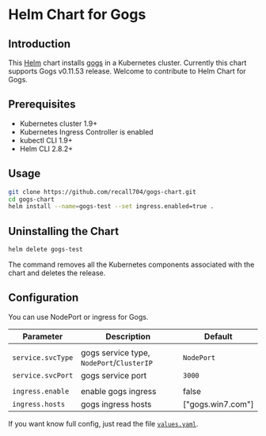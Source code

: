 # Helm Chart for Gogs

## Introduction
This [Helm](https://github.com/kubernetes/helm) chart installs [gogs](https://github.com/gogs/gogs) in a Kubernetes cluster. Currently this chart supports Gogs v0.11.53 release. Welcome to contribute to Helm Chart for Gogs.

## Prerequisites

- Kubernetes cluster 1.9+
- Kubernetes Ingress Controller is enabled
- kubectl CLI 1.9+
- Helm CLI 2.8.2+


## Usage

```bash
git clone https://github.com/recall704/gogs-chart.git
cd gogs-chart
helm install --name=gogs-test --set ingress.enabled=true .
```

## Uninstalling the Chart

```bash
helm delete gogs-test
```

The command removes all the Kubernetes components associated with the chart and deletes the release.

## Configuration

You can use NodePort or ingress for Gogs.

| Parameter                  | Description                        | Default                 |
| -----------------------    | ---------------------------------- | ----------------------- |
|              |   |
| `service.svcType`          | gogs service type, `NodePort`/`ClusterIP` | `NodePort`       |
| `service.svcPort`          | gogs service port                  |      `3000`             |
|              |   |
| `ingress.enable`           | enable gogs ingress                | false                   |
| `ingress.hosts`            | gogs ingress hosts                 |  ["gogs.win7.com"]      |

If you want know full config, just read the file [`values.yaml`](values.yaml).
